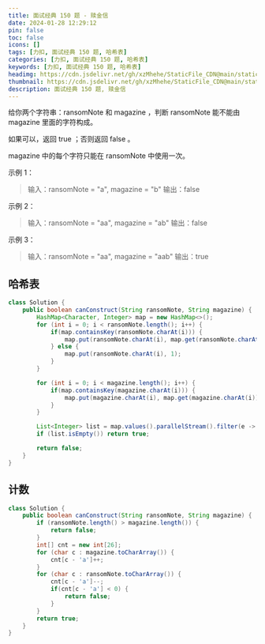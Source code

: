 ```yaml
---
title: 面试经典 150 题 - 赎金信
date: 2024-01-28 12:29:12
pin: false
toc: false
icons: []
tags: [力扣, 面试经典 150 题, 哈希表]
categories: [力扣, 面试经典 150 题, 哈希表]
keywords: [力扣, 面试经典 150 题, 哈希表]
headimg: https://cdn.jsdelivr.net/gh/xzMhehe/StaticFile_CDN@main/static/img/gf/20240128123420.png
thumbnail: https://cdn.jsdelivr.net/gh/xzMhehe/StaticFile_CDN@main/static/img/gf/20240128123420.png
description: 面试经典 150 题, 赎金信
---
```


给你两个字符串：ransomNote 和 magazine ，判断 ransomNote 能不能由 magazine 里面的字符构成。

如果可以，返回 true ；否则返回 false 。

magazine 中的每个字符只能在 ransomNote 中使用一次。

 
示例 1：

>输入：ransomNote = "a", magazine = "b"
输出：false

示例 2：

>输入：ransomNote = "aa", magazine = "ab"
输出：false

示例 3：

>输入：ransomNote = "aa", magazine = "aab"
输出：true

## 哈希表
```java
class Solution {
    public boolean canConstruct(String ransomNote, String magazine) {
        HashMap<Character, Integer> map = new HashMap<>();
        for (int i = 0; i < ransomNote.length(); i++) {
            if(map.containsKey(ransomNote.charAt(i))) {
                map.put(ransomNote.charAt(i), map.get(ransomNote.charAt(i)) + 1);
            } else {
                map.put(ransomNote.charAt(i), 1);
            }
        }

        for (int i = 0; i < magazine.length(); i++) {
            if(map.containsKey(magazine.charAt(i))) {
                map.put(magazine.charAt(i), map.get(magazine.charAt(i)) - 1);
            }
        }

        List<Integer> list = map.values().parallelStream().filter(e -> e > 0).collect(Collectors.toList());
        if (list.isEmpty()) return true;

        return false;
    }
}
```



## 计数
```java
class Solution {
    public boolean canConstruct(String ransomNote, String magazine) {
        if (ransomNote.length() > magazine.length()) {
            return false;
        }
        int[] cnt = new int[26];
        for (char c : magazine.toCharArray()) {
            cnt[c - 'a']++;
        }
        for (char c : ransomNote.toCharArray()) {
            cnt[c - 'a']--;
            if(cnt[c - 'a'] < 0) {
                return false;
            }
        }
        return true;
    }
}
```